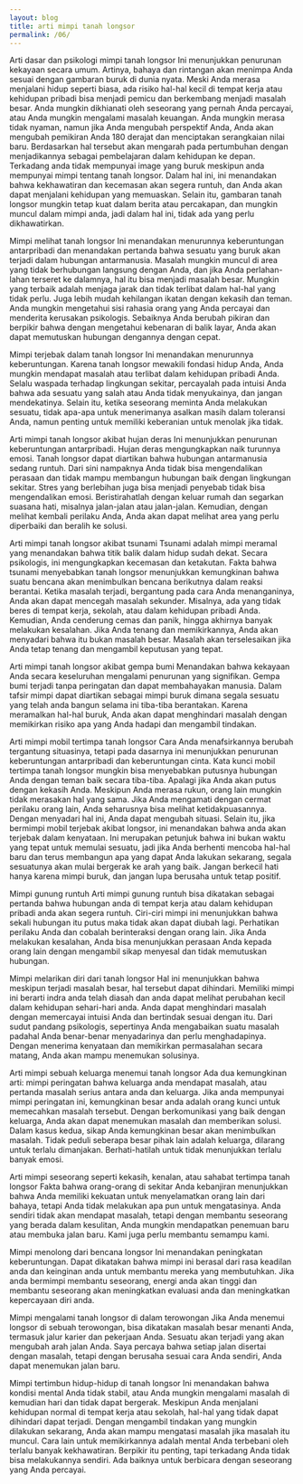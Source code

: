 ```yaml
---
layout: blog
title: arti mimpi tanah longsor
permalink: /06/
---
```

Arti dasar dan psikologi mimpi tanah longsor
Ini menunjukkan penurunan kekayaan secara umum.
Artinya, bahaya dan rintangan akan menimpa Anda sesuai dengan gambaran buruk di dunia nyata.
Meski Anda merasa menjalani hidup seperti biasa, ada risiko hal-hal kecil di tempat kerja atau kehidupan pribadi bisa menjadi pemicu dan berkembang menjadi masalah besar.
Anda mungkin dikhianati oleh seseorang yang pernah Anda percayai, atau Anda mungkin mengalami masalah keuangan.
Anda mungkin merasa tidak nyaman, namun jika Anda mengubah perspektif Anda, Anda akan mengubah pemikiran Anda 180 derajat dan menciptakan serangkaian nilai baru.
Berdasarkan hal tersebut akan mengarah pada pertumbuhan dengan menjadikannya sebagai pembelajaran dalam kehidupan ke depan.
Terkadang anda tidak mempunyai image yang buruk meskipun anda mempunyai mimpi tentang tanah longsor. Dalam hal ini, ini menandakan bahwa kekhawatiran dan kecemasan akan segera runtuh, dan Anda akan dapat menjalani kehidupan yang memuaskan.
Selain itu, gambaran tanah longsor mungkin tetap kuat dalam berita atau percakapan, dan mungkin muncul dalam mimpi anda, jadi dalam hal ini, tidak ada yang perlu dikhawatirkan.

Mimpi melihat tanah longsor
Ini menandakan menurunnya keberuntungan antarpribadi dan menandakan pertanda bahwa sesuatu yang buruk akan terjadi dalam hubungan antarmanusia.
Masalah mungkin muncul di area yang tidak berhubungan langsung dengan Anda, dan jika Anda perlahan-lahan terseret ke dalamnya, hal itu bisa menjadi masalah besar. Mungkin yang terbaik adalah menjaga jarak dan tidak terlibat dalam hal-hal yang tidak perlu.
Juga lebih mudah kehilangan ikatan dengan kekasih dan teman. Anda mungkin mengetahui sisi rahasia orang yang Anda percayai dan menderita kerusakan psikologis.
Sebaiknya Anda berubah pikiran dan berpikir bahwa dengan mengetahui kebenaran di balik layar, Anda akan dapat memutuskan hubungan dengannya dengan cepat.

Mimpi terjebak dalam tanah longsor
Ini menandakan menurunnya keberuntungan.
Karena tanah longsor mewakili fondasi hidup Anda, Anda mungkin mendapat masalah atau terlibat dalam kehidupan pribadi Anda.
Selalu waspada terhadap lingkungan sekitar, percayalah pada intuisi Anda bahwa ada sesuatu yang salah atau Anda tidak menyukainya, dan jangan mendekatinya.
Selain itu, ketika seseorang meminta Anda melakukan sesuatu, tidak apa-apa untuk menerimanya asalkan masih dalam toleransi Anda, namun penting untuk memiliki keberanian untuk menolak jika tidak.

Arti mimpi tanah longsor akibat hujan deras
Ini menunjukkan penurunan keberuntungan antarpribadi.
Hujan deras mengungkapkan naik turunnya emosi. Tanah longsor dapat diartikan bahwa hubungan antarmanusia sedang runtuh.
Dari sini nampaknya Anda tidak bisa mengendalikan perasaan dan tidak mampu membangun hubungan baik dengan lingkungan sekitar.
Stres yang berlebihan juga bisa menjadi penyebab tidak bisa mengendalikan emosi. Beristirahatlah dengan keluar rumah dan segarkan suasana hati, misalnya jalan-jalan atau jalan-jalan. Kemudian, dengan melihat kembali perilaku Anda, Anda akan dapat melihat area yang perlu diperbaiki dan beralih ke solusi.

Arti mimpi tanah longsor akibat tsunami
Tsunami adalah mimpi meramal yang menandakan bahwa titik balik dalam hidup sudah dekat.
Secara psikologis, ini mengungkapkan kecemasan dan ketakutan.
Fakta bahwa tsunami menyebabkan tanah longsor menunjukkan kemungkinan bahwa suatu bencana akan menimbulkan bencana berikutnya dalam reaksi berantai.
Ketika masalah terjadi, bergantung pada cara Anda menanganinya, Anda akan dapat mencegah masalah sekunder.
Misalnya, ada yang tidak beres di tempat kerja, sekolah, atau dalam kehidupan pribadi Anda. Kemudian, Anda cenderung cemas dan panik, hingga akhirnya banyak melakukan kesalahan. Jika Anda tenang dan memikirkannya, Anda akan menyadari bahwa itu bukan masalah besar. Masalah akan terselesaikan jika Anda tetap tenang dan mengambil keputusan yang tepat.

Arti mimpi tanah longsor akibat gempa bumi
Menandakan bahwa kekayaan Anda secara keseluruhan mengalami penurunan yang signifikan.
Gempa bumi terjadi tanpa peringatan dan dapat membahayakan manusia.
Dalam tafsir mimpi dapat diartikan sebagai mimpi buruk dimana segala sesuatu yang telah anda bangun selama ini tiba-tiba berantakan.
Karena meramalkan hal-hal buruk, Anda akan dapat menghindari masalah dengan memikirkan risiko apa yang Anda hadapi dan mengambil tindakan.

Arti mimpi mobil tertimpa tanah longsor
Cara Anda menafsirkannya berubah tergantung situasinya, tetapi pada dasarnya ini menunjukkan penurunan keberuntungan antarpribadi dan keberuntungan cinta.
Kata kunci mobil tertimpa tanah longsor mungkin bisa menyebabkan putusnya hubungan Anda dengan teman baik secara tiba-tiba.
Apalagi jika Anda akan putus dengan kekasih Anda. Meskipun Anda merasa rukun, orang lain mungkin tidak merasakan hal yang sama.
Jika Anda mengamati dengan cermat perilaku orang lain, Anda seharusnya bisa melihat ketidakpuasannya.
Dengan menyadari hal ini, Anda dapat mengubah situasi.
Selain itu, jika bermimpi mobil terjebak akibat longsor, ini menandakan bahwa anda akan terjebak dalam kenyataan.
Ini merupakan petunjuk bahwa ini bukan waktu yang tepat untuk memulai sesuatu, jadi jika Anda berhenti mencoba hal-hal baru dan terus membangun apa yang dapat Anda lakukan sekarang, segala sesuatunya akan mulai bergerak ke arah yang baik. Jangan berkecil hati hanya karena mimpi buruk, dan jangan lupa berusaha untuk tetap positif.

Mimpi gunung runtuh
Arti mimpi gunung runtuh bisa dikatakan sebagai pertanda bahwa hubungan anda di tempat kerja atau dalam kehidupan pribadi anda akan segera runtuh.
Ciri-ciri mimpi ini menunjukkan bahwa sekali hubungan itu putus maka tidak akan dapat diubah lagi.
Perhatikan perilaku Anda dan cobalah berinteraksi dengan orang lain. Jika Anda melakukan kesalahan, Anda bisa menunjukkan perasaan Anda kepada orang lain dengan mengambil sikap menyesal dan tidak memutuskan hubungan.

Mimpi melarikan diri dari tanah longsor
Hal ini menunjukkan bahwa meskipun terjadi masalah besar, hal tersebut dapat dihindari.
Memiliki mimpi ini berarti indra anda telah diasah dan anda dapat melihat perubahan kecil dalam kehidupan sehari-hari anda. Anda dapat menghindari masalah dengan memercayai intuisi Anda dan bertindak sesuai dengan itu.
Dari sudut pandang psikologis, sepertinya Anda mengabaikan suatu masalah padahal Anda benar-benar menyadarinya dan perlu menghadapinya.
Dengan menerima kenyataan dan memikirkan permasalahan secara matang, Anda akan mampu menemukan solusinya.

Arti mimpi sebuah keluarga menemui tanah longsor
Ada dua kemungkinan arti: mimpi peringatan bahwa keluarga anda mendapat masalah, atau pertanda masalah serius antara anda dan keluarga.
Jika anda mempunyai mimpi peringatan ini, kemungkinan besar anda adalah orang kunci untuk memecahkan masalah tersebut. Dengan berkomunikasi yang baik dengan keluarga, Anda akan dapat menemukan masalah dan memberikan solusi.
Dalam kasus kedua, sikap Anda kemungkinan besar akan menimbulkan masalah. Tidak peduli seberapa besar pihak lain adalah keluarga, dilarang untuk terlalu dimanjakan.
Berhati-hatilah untuk tidak menunjukkan terlalu banyak emosi.

Arti mimpi seseorang seperti kekasih, kenalan, atau sahabat tertimpa tanah longsor
Fakta bahwa orang-orang di sekitar Anda kebanjiran menunjukkan bahwa Anda memiliki kekuatan untuk menyelamatkan orang lain dari bahaya, tetapi Anda tidak melakukan apa pun untuk mengatasinya.
Anda sendiri tidak akan mendapat masalah, tetapi dengan membantu seseorang yang berada dalam kesulitan, Anda mungkin mendapatkan penemuan baru atau membuka jalan baru.
Kami juga perlu membantu semampu kami.

Mimpi menolong dari bencana longsor
Ini menandakan peningkatan keberuntungan.
Dapat dikatakan bahwa mimpi ini berasal dari rasa keadilan anda dan keinginan anda untuk membantu mereka yang membutuhkan.
Jika anda bermimpi membantu seseorang, energi anda akan tinggi dan membantu seseorang akan meningkatkan evaluasi anda dan meningkatkan kepercayaan diri anda.

Mimpi mengalami tanah longsor di dalam terowongan
Jika Anda menemui longsor di sebuah terowongan, bisa dikatakan masalah besar menanti Anda, termasuk jalur karier dan pekerjaan Anda.
Sesuatu akan terjadi yang akan mengubah arah jalan Anda.
Saya percaya bahwa setiap jalan disertai dengan masalah, tetapi dengan berusaha sesuai cara Anda sendiri, Anda dapat menemukan jalan baru.

Mimpi tertimbun hidup-hidup di tanah longsor
Ini menandakan bahwa kondisi mental Anda tidak stabil, atau Anda mungkin mengalami masalah di kemudian hari dan tidak dapat bergerak.
Meskipun Anda menjalani kehidupan normal di tempat kerja atau sekolah, hal-hal yang tidak dapat dihindari dapat terjadi. Dengan mengambil tindakan yang mungkin dilakukan sekarang, Anda akan mampu mengatasi masalah jika masalah itu muncul.
Cara lain untuk memikirkannya adalah mental Anda terbebani oleh terlalu banyak kekhawatiran. Berpikir itu penting, tapi terkadang Anda tidak bisa melakukannya sendiri.
Ada baiknya untuk berbicara dengan seseorang yang Anda percayai.
